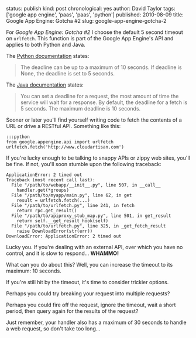 status: publish
kind: post
chronological: yes
author: David Taylor
tags: ['google app engine', 'paas', 'paas', 'python']
published: 2010-08-09
title: Google App Engine: Gotcha #2
slug: google-app-engine-gotcha-2

For _Google App Engine: Gotcha #2_ I choose the default 5 second timeout on `urlfetch`. This function is part of the Google App Engine's API and applies to both Python and Java.

The [Python documentation](http://code.google.com/appengine/docs/python/urlfetch/fetchfunction.html) states:

> The deadline can be up to a maximum of 10 seconds. If deadline is None, the deadline is set to 5 seconds.

  
The [Java documentation](http://code.google.com/appengine/docs/java/urlfetch/overview.html) states:

> You can set a deadline for a request, the most amount of time the service will wait for a response. By default, the deadline for a fetch is 5 seconds.  The maximum deadline is 10 seconds.

  
Sooner or later you'll find yourself writing code to fetch the contents of a URL or drive a RESTful API. Something like this:

    
    :::python
    from google.appengine.api import urlfetch
    urlfetch.fetch('http://www.cloudartisan.com')

  
If you're lucky enough to be talking to snappy APIs or zippy web sites, you'll be fine. If not, you'll soon stumble upon the following traceback:

    
    ApplicationError: 2 timed out
    Traceback (most recent call last):
      File "/path/to/webapp/__init__.py", line 507, in __call__
        handler.get(*groups)
      File "/path/to/myapp/main.py", line 62, in get
        result = urlfetch.fetch(...)
      File "/path/to/urlfetch.py", line 241, in fetch
        return rpc.get_result()
      File "/path/to/apiproxy_stub_map.py", line 501, in get_result
        return self.__get_result_hook(self)
      File "/path/to/urlfetch.py", line 325, in _get_fetch_result
        raise DownloadError(str(err))
    DownloadError: ApplicationError: 2 timed out

  
Lucky you. If you're dealing with an external API, over which you have no control, and it is slow to respond... **WHAMMO!**

What can you do about this? Well, you can increase the timeout to its maximum: 10 seconds.

If you're still hit by the timeout, it's time to consider trickier options.

Perhaps you could try breaking your request into multiple requests?

Perhaps you could fire off the request, ignore the timeout, wait a short period, then query again for the results of the request?

Just remember, your handler also has a maximum of 30 seconds to handle a web request, so don't take too long...

